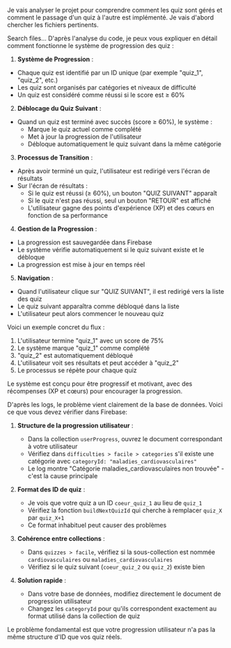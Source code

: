Je vais analyser le projet pour comprendre comment les quiz sont gérés et comment le passage d'un quiz à l'autre est implémenté. Je vais d'abord chercher les fichiers pertinents.


Search files...
D'après l'analyse du code, je peux vous expliquer en détail comment fonctionne le système de progression des quiz :

1. **Système de Progression** :
- Chaque quiz est identifié par un ID unique (par exemple "quiz_1", "quiz_2", etc.)
- Les quiz sont organisés par catégories et niveaux de difficulté
- Un quiz est considéré comme réussi si le score est ≥ 60%

2. **Déblocage du Quiz Suivant** :
- Quand un quiz est terminé avec succès (score ≥ 60%), le système :
  - Marque le quiz actuel comme complété
  - Met à jour la progression de l'utilisateur
  - Débloque automatiquement le quiz suivant dans la même catégorie

3. **Processus de Transition** :
- Après avoir terminé un quiz, l'utilisateur est redirigé vers l'écran de résultats
- Sur l'écran de résultats :
  - Si le quiz est réussi (≥ 60%), un bouton "QUIZ SUIVANT" apparaît
  - Si le quiz n'est pas réussi, seul un bouton "RETOUR" est affiché
  - L'utilisateur gagne des points d'expérience (XP) et des cœurs en fonction de sa performance

4. **Gestion de la Progression** :
- La progression est sauvegardée dans Firebase
- Le système vérifie automatiquement si le quiz suivant existe et le débloque
- La progression est mise à jour en temps réel

5. **Navigation** :
- Quand l'utilisateur clique sur "QUIZ SUIVANT", il est redirigé vers la liste des quiz
- Le quiz suivant apparaîtra comme débloqué dans la liste
- L'utilisateur peut alors commencer le nouveau quiz

Voici un exemple concret du flux :
1. L'utilisateur termine "quiz_1" avec un score de 75%
2. Le système marque "quiz_1" comme complété
3. "quiz_2" est automatiquement débloqué
4. L'utilisateur voit ses résultats et peut accéder à "quiz_2"
5. Le processus se répète pour chaque quiz

Le système est conçu pour être progressif et motivant, avec des récompenses (XP et cœurs) pour encourager la progression.



D'après les logs, le problème vient clairement de la base de données. Voici ce que vous devez vérifier dans Firebase:

1. **Structure de la progression utilisateur** :
   - Dans la collection `userProgress`, ouvrez le document correspondant à votre utilisateur
   - Vérifiez dans `difficulties > facile > categories` s'il existe une catégorie avec `categoryId: "maladies_cardiovasculaires"`
   - Le log montre "Catégorie maladies_cardiovasculaires non trouvée" - c'est la cause principale

2. **Format des ID de quiz** :
   - Je vois que votre quiz a un ID `coeur_quiz_1` au lieu de `quiz_1`
   - Vérifiez la fonction `buildNextQuizId` qui cherche à remplacer `quiz_X` par `quiz_X+1`
   - Ce format inhabituel peut causer des problèmes

3. **Cohérence entre collections** :
   - Dans `quizzes > facile`, vérifiez si la sous-collection est nommée `cardiovasculaires` ou `maladies_cardiovasculaires`
   - Vérifiez si le quiz suivant (`coeur_quiz_2` ou `quiz_2`) existe bien

4. **Solution rapide** :
   - Dans votre base de données, modifiez directement le document de progression utilisateur
   - Changez les `categoryId` pour qu'ils correspondent exactement au format utilisé dans la collection de quiz

Le problème fondamental est que votre progression utilisateur n'a pas la même structure d'ID que vos quiz réels.
